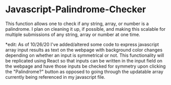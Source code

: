 # Javascript-Palindrome-Checker
This function allows one to check if any string, array, or number is a palindrome. I plan on cleaning it up, if possible, and making this scalable for multiple submissions of any string, array or number at one time.

*edit: As of 10/26/20 I've added/altered some code to express javascript array input results as text on the webpage with background color changes depending on whether an input is symmetrical or not. This functionality will be replicated using React so that inputs can be written in the input field on the webpage and have those inputs be checked for symmetry upon clicking the "Palindrome?" button as opposed to going through the updatable array currently being referenced in my javascript file.
